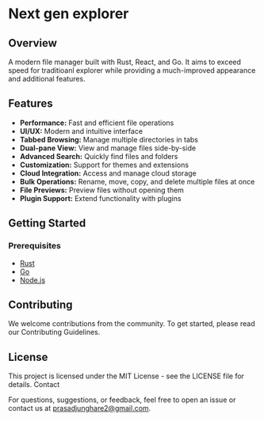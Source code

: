 # Next gen explorer

## Overview
A modern file manager built with Rust, React, and Go. It aims to exceed speed for traditioanl explorer while providing a much-improved appearance and additional features.

## Features
- **Performance:** Fast and efficient file operations
- **UI/UX:** Modern and intuitive interface
- **Tabbed Browsing:** Manage multiple directories in tabs
- **Dual-pane View:** View and manage files side-by-side
- **Advanced Search:** Quickly find files and folders
- **Customization:** Support for themes and extensions
- **Cloud Integration:** Access and manage cloud storage
- **Bulk Operations:** Rename, move, copy, and delete multiple files at once
- **File Previews:** Preview files without opening them
- **Plugin Support:** Extend functionality with plugins

## Getting Started

### Prerequisites
- [Rust](https://www.rust-lang.org/tools/install)
- [Go](https://golang.org/dl/)
- [Node.js](https://nodejs.org/en/)

## Contributing
We welcome contributions from the community. To get started, please read our Contributing Guidelines.

## License
This project is licensed under the MIT License - see the LICENSE file for details.
Contact

For questions, suggestions, or feedback, feel free to open an issue or contact us at prasadjunghare2@gmail.com.
